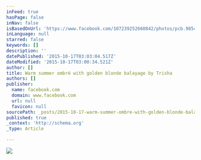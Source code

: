 ```yaml
---
inFeed: true
hasPage: false
inNav: false
isBasedOnUrl: 'https://www.facebook.com/107239252660842/photos/pcb.985414594843299/985414278176664/?type=3&theater'
inLanguage: null
starred: false
keywords: []
description: ''
datePublished: '2015-10-17T03:03:04.517Z'
dateModified: '2015-10-17T03:00:34.521Z'
author: []
title: Warm summer ombré with golden blonde balayage by Trisha
authors: []
publisher:
  name: facebook.com
  domain: www.facebook.com
  url: null
  favicon: null
sourcePath: _posts/2015-10-17-warm-summer-ombre-with-golden-blonde-balayage-by-trisha.md
published: true
_context: 'http://schema.org'
_type: Article

---
```

![](https://scontent-lax3-1.xx.fbcdn.net/hphotos-xpt1/t31.0-8/11888586_985414278176664_5147223142968293057_o.jpg)